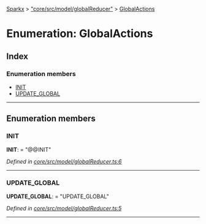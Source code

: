 [Sparkx](../README.md) > ["core/src/model/globalReducer"](../modules/_core_src_model_globalreducer_.md) > [GlobalActions](../enums/_core_src_model_globalreducer_.globalactions.md)

# Enumeration: GlobalActions

## Index

### Enumeration members

* [INIT](_core_src_model_globalreducer_.globalactions.md#init)
* [UPDATE_GLOBAL](_core_src_model_globalreducer_.globalactions.md#update_global)

---

## Enumeration members

<a id="init"></a>

###  INIT

**INIT**:  = "@@INIT"

*Defined in [core/src/model/globalReducer.ts:6](https://github.com/pushkar8723/sparkx/blob/54aa3d4/packages/core/src/model/globalReducer.ts#L6)*

___
<a id="update_global"></a>

###  UPDATE_GLOBAL

**UPDATE_GLOBAL**:  = "UPDATE_GLOBAL"

*Defined in [core/src/model/globalReducer.ts:5](https://github.com/pushkar8723/sparkx/blob/54aa3d4/packages/core/src/model/globalReducer.ts#L5)*

___

